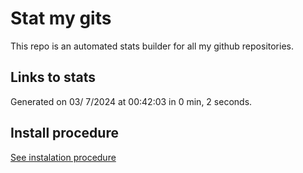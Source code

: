 # Stat my gits

This repo is an automated stats builder for all my github repositories.

## Links to stats


Generated on 03/ 7/2024 at 00:42:03 in 0 min, 2 seconds.

## Install procedure

[See instalation procedure](./src/install.md)
